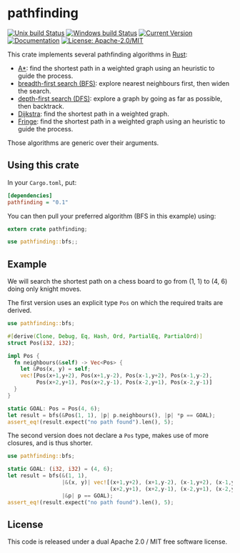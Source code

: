 # pathfinding

[![Unix build Status](https://travis-ci.org/samueltardieu/pathfinding.svg?branch=master)](https://travis-ci.org/samueltardieu/pathfinding)
[![Windows build Status](https://ci.appveyor.com/api/projects/status/github/samueltardieu/pathfinding?branch=master&svg=true)](https://ci.appveyor.com/project/samueltardieu/pathfinding)
[![Current Version](https://img.shields.io/crates/v/pathfinding.svg)](https://crates.io/crates/pathfinding)
[![Documentation](https://docs.rs/pathfinding/badge.svg)](https://docs.rs/pathfinding)
[![License: Apache-2.0/MIT](https://img.shields.io/crates/l/pathfinding.svg)](#license)

This crate implements several pathfinding algorithms in [Rust]():

- [A*](): find the shortest path in a weighted graph using an heuristic to guide the process.
- [breadth-first search (BFS)](): explore nearest neighbours first, then widen the search.
- [depth-first search (DFS)](): explore a graph by going as far as possible, then backtrack.
- [Dijkstra](): find the shortest path in a weighted graph.
- [Fringe](): find the shortest path in a weighted graph using an heuristic to guide the process.

Those algorithms are generic over their arguments.

## Using this crate

In your `Cargo.toml`, put:

``` ini
[dependencies]
pathfinding = "0.1"
```

You can then pull your preferred algorithm (BFS in this example) using:

``` rust
extern crate pathfinding;

use pathfinding::bfs;;
```

## Example


We will search the shortest path on a chess board to go from (1, 1) to (4, 6) doing only knight
moves.

The first version uses an explicit type `Pos` on which the required traits are derived.

``` rust
use pathfinding::bfs;

#[derive(Clone, Debug, Eq, Hash, Ord, PartialEq, PartialOrd)]
struct Pos(i32, i32);

impl Pos {
  fn neighbours(&self) -> Vec<Pos> {
    let &Pos(x, y) = self;
    vec![Pos(x+1,y+2), Pos(x+1,y-2), Pos(x-1,y+2), Pos(x-1,y-2),
         Pos(x+2,y+1), Pos(x+2,y-1), Pos(x-2,y+1), Pos(x-2,y-1)]
  }
}

static GOAL: Pos = Pos(4, 6);
let result = bfs(&Pos(1, 1), |p| p.neighbours(), |p| *p == GOAL);
assert_eq!(result.expect("no path found").len(), 5);
```

The second version does not declare a `Pos` type, makes use of more closures,
and is thus shorter.

``` rust
use pathfinding::bfs;

static GOAL: (i32, i32) = (4, 6);
let result = bfs(&(1, 1),
                 |&(x, y)| vec![(x+1,y+2), (x+1,y-2), (x-1,y+2), (x-1,y-2),
                                (x+2,y+1), (x+2,y-1), (x-2,y+1), (x-2,y-1)],
                 |&p| p == GOAL);
assert_eq!(result.expect("no path found").len(), 5);
```

## License

This code is released under a dual Apache 2.0 / MIT free software license.

[A*]: https://en.wikipedia.org/wiki/A*_search_algorithm
[BFS]: https://en.wikipedia.org/wiki/Breadth-first_search
[DFS]: https://en.wikipedia.org/wiki/Depth-first_search
[Dijkstra]: https://en.wikipedia.org/wiki/Dijkstra's_algorithm
[Fringe]: https://en.wikipedia.org/wiki/Fringe_search
[Rust]: https://rust-lang.org/
